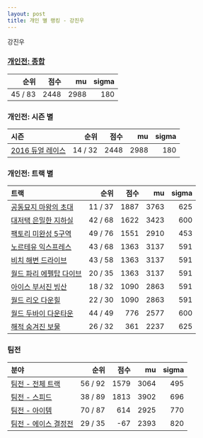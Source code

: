 ```yaml
---
layout: post
title: 개인 별 랭킹 - 강진우
---
```


강진우

### [개인전: 종합](../singles-full)

| 순위 | 점수 | mu | sigma |
|---:|---:|---:|---:|
| 45 / 83 | 2448 | 2988 | 180 |

### 개인전: 시즌 별

| 시즌 | 순위 | 점수 | mu | sigma |
|:---|---:|---:|---:|---:|
| [2016 듀얼 레이스](../singles-s2016_1) | 14 / 32 | 2448 | 2988 | 180 |

### 개인전: 트랙 별

| 트랙 | 순위 | 점수 | mu | sigma |
|:---|---:|---:|---:|---:|
| [공동묘지 마왕의 초대](../mawang) | 11 / 37 | 1887 | 3763 | 625 |
| [대저택 은밀한 지하실](../jeotaek) | 42 / 68 | 1622 | 3423 | 600 |
| [팩토리 미완성 5구역](../district5) | 49 / 76 | 1551 | 2910 | 453 |
| [노르테유 익스프레스](../noex) | 43 / 68 | 1363 | 3137 | 591 |
| [비치 해변 드라이브](../haebyun) | 43 / 58 | 1363 | 3137 | 591 |
| [월드 파리 에펠탑 다이브](../eifel) | 20 / 35 | 1363 | 3137 | 591 |
| [아이스 부서진 빙산](../boobing) | 18 / 32 | 1090 | 2863 | 591 |
| [월드 리오 다운힐](../rio) | 22 / 30 | 1090 | 2863 | 591 |
| [월드 두바이 다운타운](../dubai) | 44 / 49 | 776 | 2577 | 600 |
| [해적 숨겨진 보물](../haesumbo) | 26 / 32 | 361 | 2237 | 625 |

### 팀전

| 분야 | 순위 | 점수 | mu | sigma |
|:---|---:|---:|---:|---:|
| [팀전 - 전체 트랙](../team-full) | 56 / 92 | 1579 | 3064 | 495 |
| [팀전 - 스피드](../team-speed) | 38 / 89 | 1813 | 3902 | 696 |
| [팀전 - 아이템](../team-item) | 70 / 87 | 614 | 2925 | 770 |
| [팀전 - 에이스 결정전](../team-ace) | 29 / 35 | -67 | 2393 | 820 |

